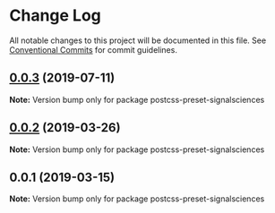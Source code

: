 # Change Log

All notable changes to this project will be documented in this file.
See [Conventional Commits](https://conventionalcommits.org) for commit guidelines.

## [0.0.3](https://github.com/signalsciences/jsdx/compare/postcss-preset-signalsciences@0.0.2...postcss-preset-signalsciences@0.0.3) (2019-07-11)

**Note:** Version bump only for package postcss-preset-signalsciences





## [0.0.2](https://github.com/signalsciences/jsdx/compare/postcss-preset-signalsciences@0.0.1...postcss-preset-signalsciences@0.0.2) (2019-03-26)

**Note:** Version bump only for package postcss-preset-signalsciences





## 0.0.1 (2019-03-15)

**Note:** Version bump only for package postcss-preset-signalsciences
